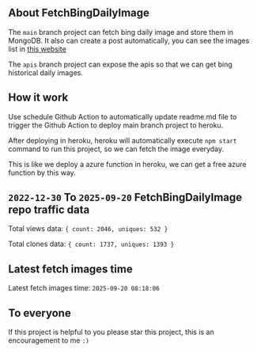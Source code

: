 ## About FetchBingDailyImage

The `main` branch project can fetch bing daily image and store them in MongoDB.
It also can create a post automatically, you can see the images list in [this website](https://oursalbum.netlify.app)

The `apis` branch project can expose the apis so that we can get bing historical daily images.

## How it work

Use schedule Github Action to automatically update readme.md file to trigger the Github Action to deploy main branch project to heroku.

After deploying in heroku, heroku will automatically execute `npm start` command to run this project, so we can fetch the image everyday.

This is like we deploy a azure function in heroku, we can get a free azure function by this way.

## `2022-12-30` To `2025-09-20` FetchBingDailyImage repo traffic data

Total views data: `{ count: 2046, uniques: 532 }`

Total clones data: `{ count: 1737, uniques: 1393 }`

## Latest fetch images time

Latest fetch images time: `2025-09-20 08:18:06`

## To everyone

If this project is helpful to you please star this project, this is an encouragement to me `:)`



